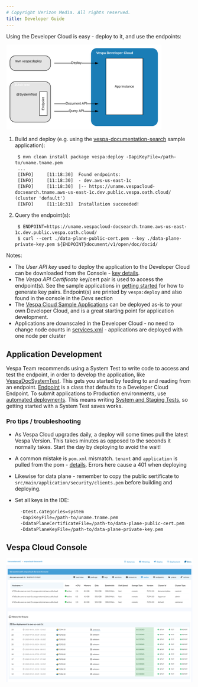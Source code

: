 ```yaml
---
# Copyright Verizon Media. All rights reserved.
title: Developer Guide
---
```


Using the Developer Cloud is easy - deploy to it, and use the endpoints:

<img alt="Deploy and test using Developer Cloud" src="img/dev-guide-overview.svg" width="420" height="230" />

1. Build and deploy (e.g. using the [vespa-documentation-search](https://github.com/vespa-engine/sample-apps/tree/master/vespa-cloud/vespa-documentation-search)
sample application):

        $ mvn clean install package vespa:deploy -DapiKeyFile=/path-to/uname.tname.pem
        ...
        [INFO]     [11:18:30]  Found endpoints:
        [INFO]     [11:18:30]  - dev.aws-us-east-1c
        [INFO]     [11:18:30]  |-- https://uname.vespacloud-docsearch.tname.aws-us-east-1c.dev.public.vespa.oath.cloud/ (cluster 'default')
        [INFO]     [11:18:31]  Installation succeeded!

2. Query the endpoint(s):

        $ ENDPOINT=https://uname.vespacloud-docsearch.tname.aws-us-east-1c.dev.public.vespa.oath.cloud/
        $ curl --cert ./data-plane-public-cert.pem --key ./data-plane-private-key.pem ${ENDPOINT}document/v1/open/doc/docid/
    
Notes:
* The _User API key_ used to deploy the application to the Developer Cloud can be downloaded from the Console
  \- [key details](/security-model).
* The _Vespa API Certificate_ key/cert pair is used to access the endpoint(s).
  See the sample applications in [getting started](/getting-started) for how to generate key pairs.
  Endpoint(s) are printed by `vespa:deploy` and also found in the console in the _Devs_ section
* The [Vespa Cloud Sample Applications](https://github.com/vespa-engine/sample-apps/tree/master/vespa-cloud/)
  can be deployed as-is to your own Developer Cloud, and is a great starting point for application development.
* Applications are downscaled in the Developer Cloud - no need to change node counts in [services.xml](/reference/services) -
  applications are deployed with one node per cluster



## Application Development
Vespa Team recommends using a System Test to write code to access and test the endpoint,
in order to develop the application, like
[VespaDocSystemTest](https://github.com/vespa-engine/sample-apps/blob/master/vespa-cloud/vespa-documentation-search/src/test/java/ai/vespa/cloud/docsearch/VespaDocSystemTest.java).
This gets you started by feeding to and reading from an endpoint.
[Endpoint](https://github.com/vespa-engine/vespa/blob/master/tenant-cd-api/src/main/java/ai/vespa/hosted/cd/Endpoint.java)
is a class that defaults to a Developer Cloud Endpoint.
To submit applications to Production environments, use [automated deployments](/automated-deployments).
This means writing [System and Staging Tests](/reference/testing), so getting started with a System Test saves works.


### Pro tips / troubleshooting
* As Vespa Cloud upgrades daily, a deploy will some times pull the latest Vespa Version.
  This takes minutes as opposed to the seconds it normally takes.
  Start the day by deploying to avoid the wait!
* A common mistake is `pom.xml` mismatch. `tenant` and `application` is pulled from the pom -
  [details](/reference/vespa-cloud-api).
  Errors here cause a 401 when deploying
* Likewise for data plane -
  remember to copy the public sertificate to `src/main/application/security/clients.pem` before building and deploying.
* Set all keys in the IDE:
    
        -Dtest.categories=system
        -DapiKeyFile=/path-to/uname.tname.pem
        -DdataPlaneCertificateFile=/path-to/data-plane-public-cert.pem
        -DdataPlaneKeyFile=/path-to/data-plane-private-key.pem

  

## Vespa Cloud Console
<img alt="Dev Console" src="img/console-dev.png" />
